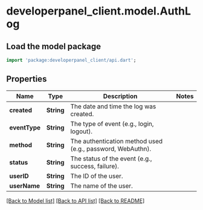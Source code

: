 # developerpanel_client.model.AuthLog

## Load the model package
```dart
import 'package:developerpanel_client/api.dart';
```

## Properties
Name | Type | Description | Notes
------------ | ------------- | ------------- | -------------
**created** | **String** | The date and time the log was created. | 
**eventType** | **String** | The type of event (e.g., login, logout). | 
**method** | **String** | The authentication method used (e.g., password, WebAuthn). | 
**status** | **String** | The status of the event (e.g., success, failure). | 
**userID** | **String** | The ID of the user. | 
**userName** | **String** | The name of the user. | 

[[Back to Model list]](../README.md#documentation-for-models) [[Back to API list]](../README.md#documentation-for-api-endpoints) [[Back to README]](../README.md)


